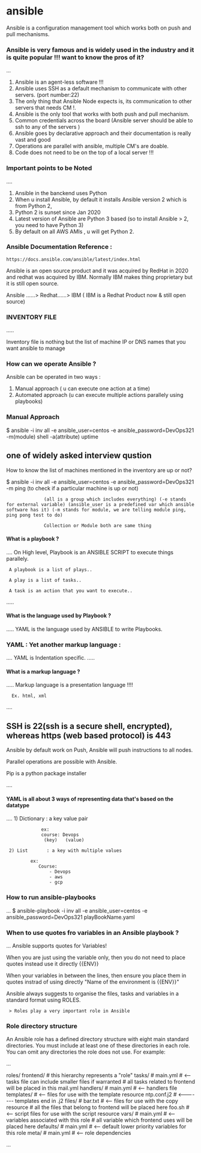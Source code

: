 # ansible

Ansible is a configuration management tool which works both on push and pull mechanisms.

### Ansible is very famous and is widely used in the industry and it is quite popular !!! want to know the pros of it?

...
1) Ansible is an agent-less software !!!
2) Ansible uses SSH as a default mechanism to communicate with other servers. (port number:22)
3) The only thing that Ansible Node expects is, its  communication to other servers that needs CM !.
4) Ansible is the only tool that works with both push and pull mechanism.
5) Common credentials across the board (Ansible server should be able to ssh to any of the servers )
6) Ansible goes by declarative approach and their documentation is really vast and good
7) Operations are parallel with ansible, multiple CM's are doable.
8) Code does not need to be on the top of a local server !!!

### Important points to be Noted
....
  1) Ansible in the banckend uses Python 
  2) When u install Ansible, by default it installs Ansible version 2 which is from Python 2, 
  3) Python 2 is sunset since Jan 2020
  4) Latest version of Ansible are Python 3 based (so to install Ansible > 2, you need to have Python 3)
  5) By default on all AWS AMIs , u will get Python 2.
  

  ### Ansible Documentation Reference :

    https://docs.ansible.com/ansible/latest/index.html




Ansible is an open source product and it was acquired by RedHat in 2020 and redhat was acquired by IBM. Normally IBM makes thing proprietary but it is still open source.

Ansible ......> Redhat......> IBM  ( IBM is a Redhat Product now & still open source)

### INVENTORY FILE

.....

Inventory file is nothing but the list of machine IP or DNS names that you want ansible to manage


### How can we operate Ansible ?

Ansible can be operated in two ways :

  1) Manual approach ( u can execute one action at a time)
  2) Automated approach (u can execute multiple actions parallely using playbooks)


###  Manual Approach

   $ ansible -i inv all -e ansible_user=centos -e ansible_password=DevOps321 -m(module) shell -a(attribute) uptime

## one of widely asked interview qustion

How to know the list of machines mentioned in the inventory are up or not?

   $ ansible -i inv all -e ansible_user=centos -e ansible_password=DevOps321 -m ping (to check if a particular machine is up or not)

                  (all is a group which includes everything) (-e stands for external variable) (ansible_user is a predefined var which ansible software has it) (-m stands for module, we are telling module ping, ping pong test to do)

                  Collection or Module both are same thing

#### What is a playbook ?

....
     On High level, Playbook is an ANSIBLE SCRIPT to execute things parallely. 

     A playbook is a list of plays..

     A play is a list of tasks..

     A task is an action that you want to execute..
.....

#### What is the language used by Playbook ?

.....
      YAML is the language used by ANSIBLE to write Playbooks.

### YAML : Yet another markup language  :
....
    YAML is Indentation specific.
.....    

#### What is a markup language ?

.....
      Markup language is a presentation language !!!!

      Ex. html, xml
....    


## SSH is 22(ssh is a secure shell, encrypted), whereas https (web based protocol) is 443

Ansible by default work on Push, Ansible will push instructions to all nodes.

Parallel operations are possible with Ansible.

Pip is a python package installer


....

#### YAML is all about 3 ways of representing data that's based on the datatype

....
     1) Dictionary : a key value pair

                 ex: 
                 course: Devops
                  (key)   (value)

     2) List       : a key with multiple values

             ex:
                Course:
                    - Devops
                    - aws
                    - gcp

### How to run ansible-playbooks

...
    $ ansible-playbook -i inv all -e ansible_user=centos -e ansible_password=DevOps321 playBookName.yaml 

### When to use quotes  fro variables in an Ansible playbook ?
...
   Ansible supports quotes for Variables!

   When you are just using the variable only, then you do not need to place quotes instead use it directly {{ENV}}

   When your variables in between the lines, then ensure you place them in quotes instrad of using directly "Name of the environment is {{ENV}}"

   Ansible always suggests to organise the files, tasks and variables in a standard format using ROLES.

     > Roles play a very important role in Ansible
     
     
  ### Role directory structure 

 An Ansible role has a defined directory structure with eight main standard directories. You must include at least one of these directories in each role. You can omit any directories the role does not use. For example:

...

roles/
    frontend/             # this hierarchy represents a "role"
        tasks/            #
            main.yml      #  <-- tasks file can include smaller files if warranted # all tasks related to frontend will be placed in this mail.yml
        handlers/         #
            main.yml      #  <-- handlers file
        templates/        #  <-- files for use with the template resource
            ntp.conf.j2   #  <------- templates end in .j2
        files/            #
            bar.txt       #  <-- files for use with the copy resource # all the files that belong to frontend will be placed here
            foo.sh        #  <-- script files for use with the script resource
        vars/             #
            main.yml      #  <-- variables associated with this role # all variable which frontend uses will be placed here
        defaults/         #
            main.yml      #  <-- default lower priority variables for this role
        meta/             #
            main.yml      #  <-- role dependencies

...            